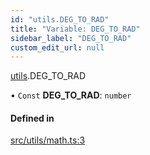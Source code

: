 ```yaml
---
id: "utils.DEG_TO_RAD"
title: "Variable: DEG_TO_RAD"
sidebar_label: "DEG_TO_RAD"
custom_edit_url: null
---
```


[utils](../namespaces/utils.md).DEG_TO_RAD

• `Const` **DEG\_TO\_RAD**: `number`

#### Defined in

[src/utils/math.ts:3](https://github.com/sakitam-gis/vis-engine/blob/master/src/utils/math.ts#L3)
